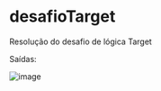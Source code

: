 # desafioTarget
Resolução do desafio de lógica Target

Saídas:

![image](https://github.com/jupradoai/desafioTarget/assets/116569763/0cb5158b-4cc5-45e5-8f97-651c93af6957)
